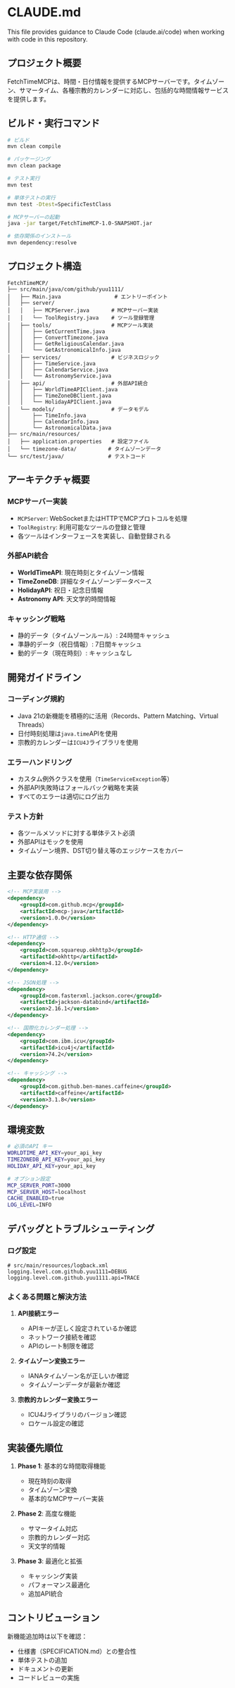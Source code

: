 # CLAUDE.md

This file provides guidance to Claude Code (claude.ai/code) when working with code in this repository.

## プロジェクト概要

FetchTimeMCPは、時間・日付情報を提供するMCPサーバーです。タイムゾーン、サマータイム、各種宗教的カレンダーに対応し、包括的な時間情報サービスを提供します。

## ビルド・実行コマンド

```bash
# ビルド
mvn clean compile

# パッケージング
mvn clean package

# テスト実行
mvn test

# 単体テストの実行
mvn test -Dtest=SpecificTestClass

# MCPサーバーの起動
java -jar target/FetchTimeMCP-1.0-SNAPSHOT.jar

# 依存関係のインストール
mvn dependency:resolve
```

## プロジェクト構造

```
FetchTimeMCP/
├── src/main/java/com/github/yuu1111/
│   ├── Main.java                 # エントリーポイント
│   ├── server/
│   │   ├── MCPServer.java       # MCPサーバー実装
│   │   └── ToolRegistry.java    # ツール登録管理
│   ├── tools/                   # MCPツール実装
│   │   ├── GetCurrentTime.java
│   │   ├── ConvertTimezone.java
│   │   ├── GetReligiousCalendar.java
│   │   └── GetAstronomicalInfo.java
│   ├── services/                # ビジネスロジック
│   │   ├── TimeService.java
│   │   ├── CalendarService.java
│   │   └── AstronomyService.java
│   ├── api/                     # 外部API統合
│   │   ├── WorldTimeAPIClient.java
│   │   ├── TimeZoneDBClient.java
│   │   └── HolidayAPIClient.java
│   └── models/                  # データモデル
│       ├── TimeInfo.java
│       ├── CalendarInfo.java
│       └── AstronomicalData.java
├── src/main/resources/
│   ├── application.properties   # 設定ファイル
│   └── timezone-data/          # タイムゾーンデータ
└── src/test/java/              # テストコード
```

## アーキテクチャ概要

### MCPサーバー実装
- `MCPServer`: WebSocketまたはHTTPでMCPプロトコルを処理
- `ToolRegistry`: 利用可能なツールの登録と管理
- 各ツールはインターフェースを実装し、自動登録される

### 外部API統合
- **WorldTimeAPI**: 現在時刻とタイムゾーン情報
- **TimeZoneDB**: 詳細なタイムゾーンデータベース
- **HolidayAPI**: 祝日・記念日情報
- **Astronomy API**: 天文学的時間情報

### キャッシング戦略
- 静的データ（タイムゾーンルール）: 24時間キャッシュ
- 準静的データ（祝日情報）: 7日間キャッシュ
- 動的データ（現在時刻）: キャッシュなし

## 開発ガイドライン

### コーディング規約
- Java 21の新機能を積極的に活用（Records、Pattern Matching、Virtual Threads）
- 日付時刻処理は`java.time`APIを使用
- 宗教的カレンダーは`ICU4J`ライブラリを使用

### エラーハンドリング
- カスタム例外クラスを使用（`TimeServiceException`等）
- 外部API失敗時はフォールバック戦略を実装
- すべてのエラーは適切にログ出力

### テスト方針
- 各ツールメソッドに対する単体テスト必須
- 外部APIはモックを使用
- タイムゾーン境界、DST切り替え等のエッジケースをカバー

## 主要な依存関係

```xml
<!-- MCP実装用 -->
<dependency>
    <groupId>com.github.mcp</groupId>
    <artifactId>mcp-java</artifactId>
    <version>1.0.0</version>
</dependency>

<!-- HTTP通信 -->
<dependency>
    <groupId>com.squareup.okhttp3</groupId>
    <artifactId>okhttp</artifactId>
    <version>4.12.0</version>
</dependency>

<!-- JSON処理 -->
<dependency>
    <groupId>com.fasterxml.jackson.core</groupId>
    <artifactId>jackson-databind</artifactId>
    <version>2.16.1</version>
</dependency>

<!-- 国際化カレンダー処理 -->
<dependency>
    <groupId>com.ibm.icu</groupId>
    <artifactId>icu4j</artifactId>
    <version>74.2</version>
</dependency>

<!-- キャッシング -->
<dependency>
    <groupId>com.github.ben-manes.caffeine</groupId>
    <artifactId>caffeine</artifactId>
    <version>3.1.8</version>
</dependency>
```

## 環境変数

```bash
# 必須のAPI キー
WORLDTIME_API_KEY=your_api_key
TIMEZONEDB_API_KEY=your_api_key
HOLIDAY_API_KEY=your_api_key

# オプション設定
MCP_SERVER_PORT=3000
MCP_SERVER_HOST=localhost
CACHE_ENABLED=true
LOG_LEVEL=INFO
```

## デバッグとトラブルシューティング

### ログ設定
```properties
# src/main/resources/logback.xml
logging.level.com.github.yuu1111=DEBUG
logging.level.com.github.yuu1111.api=TRACE
```

### よくある問題と解決方法

1. **API接続エラー**
   - APIキーが正しく設定されているか確認
   - ネットワーク接続を確認
   - APIのレート制限を確認

2. **タイムゾーン変換エラー**
   - IANAタイムゾーン名が正しいか確認
   - タイムゾーンデータが最新か確認

3. **宗教的カレンダー変換エラー**
   - ICU4Jライブラリのバージョン確認
   - ロケール設定の確認

## 実装優先順位

1. **Phase 1**: 基本的な時間取得機能
   - 現在時刻の取得
   - タイムゾーン変換
   - 基本的なMCPサーバー実装

2. **Phase 2**: 高度な機能
   - サマータイム対応
   - 宗教的カレンダー対応
   - 天文学的情報

3. **Phase 3**: 最適化と拡張
   - キャッシング実装
   - パフォーマンス最適化
   - 追加API統合

## コントリビューション

新機能追加時は以下を確認：
- 仕様書（SPECIFICATION.md）との整合性
- 単体テストの追加
- ドキュメントの更新
- コードレビューの実施